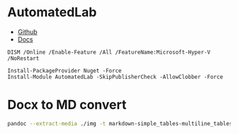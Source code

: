 # AutomatedLab

- [Github](https://github.com/AutomatedLab/AutomatedLab)
- [Docs](https://automatedlab.org/en/)

```
DISM /Online /Enable-Feature /All /FeatureName:Microsoft-Hyper-V /NoRestart

Install-PackageProvider Nuget -Force
Install-Module AutomatedLab -SkipPublisherCheck -AllowClobber -Force
```

# Docx to MD convert

```bash
pandoc --extract-media ./img -t markdown-simple_tables-multiline_tables-grid_tables  *.docx -o README.md
```
